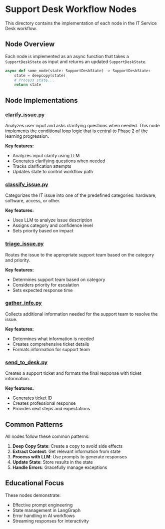 # Support Desk Workflow Nodes

This directory contains the implementation of each node in the IT Service Desk workflow.

## Node Overview

Each node is implemented as an async function that takes a `SupportDeskState` as input and returns an updated `SupportDeskState`.

```python
async def some_node(state: SupportDeskState) -> SupportDeskState:
    state = deepcopy(state)
    # Process state...
    return state
```

## Node Implementations

### [clarify_issue.py](clarify_issue.py)

Analyzes user input and asks clarifying questions when needed. This node implements the conditional loop logic that is central to Phase 2 of the learning progression.

**Key features:**
- Analyzes input clarity using LLM
- Generates clarifying questions when needed
- Tracks clarification attempts
- Updates state to control workflow path

### [classify_issue.py](classify_issue.py)

Categorizes the IT issue into one of the predefined categories: hardware, software, access, or other.

**Key features:**
- Uses LLM to analyze issue description
- Assigns category and confidence level
- Sets priority based on impact

### [triage_issue.py](triage_issue.py)

Routes the issue to the appropriate support team based on the category and priority.

**Key features:**
- Determines support team based on category
- Considers priority for escalation
- Sets expected response time

### [gather_info.py](gather_info.py)

Collects additional information needed for the support team to resolve the issue.

**Key features:**
- Determines what information is needed
- Creates comprehensive ticket details
- Formats information for support team

### [send_to_desk.py](send_to_desk.py)

Creates a support ticket and formats the final response with ticket information.

**Key features:**
- Generates ticket ID
- Creates professional response
- Provides next steps and expectations

## Common Patterns

All nodes follow these common patterns:

1. **Deep Copy State**: Create a copy to avoid side effects
2. **Extract Context**: Get relevant information from state
3. **Process with LLM**: Use prompts to generate responses
4. **Update State**: Store results in the state
5. **Handle Errors**: Gracefully manage exceptions

## Educational Focus

These nodes demonstrate:
- Effective prompt engineering
- State management in LangGraph
- Error handling in AI workflows
- Streaming responses for interactivity